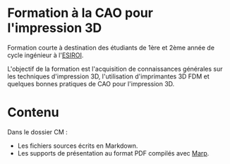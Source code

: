 # Formation à la CAO pour l'impression 3D

Formation courte à destination des étudiants de 1ère et 2ème année de cycle ingénieur à l'[ESIROI](https://esiroi.univ-reunion.fr).

L'objectif de la formation est l'acquisition de connaissances générales sur les techniques d'impression 3D, l'utilisation d'imprimantes 3D FDM et quelques bonnes pratiques de CAO pour l'impression 3D.

# Contenu

Dans le dossier CM :
* Les fichiers sources écrits en Markdown.
* Les supports de présentation au format PDF compilés avec [Marp](https://github.com/marp-team/marp).
